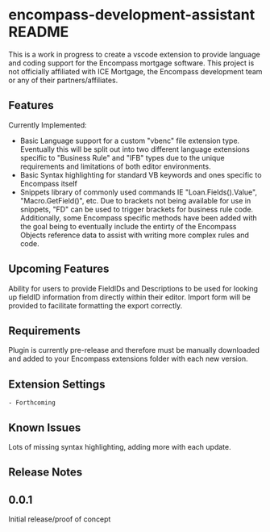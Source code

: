 # encompass-development-assistant README

This is a work in progress to create a vscode extension to provide language and coding support for the Encompass mortgage software. This project is not officially affiliated with ICE Mortgage, the Encompass development team or any of their partners/affiliates.

## Features

Currently Implemented: <br>
- Basic Language support for a custom "vbenc" file extension type. Eventually this will be split out into two different language extensions specific to "Business Rule" and "IFB" types due to the unique requirements and limitations of both editor environments. <br>
- Basic Syntax highlighting for standard VB keywords and ones specific to Encompass itself <br>
- Snippets library of commonly used commands IE "Loan.Fields().Value", "Macro.GetField()", etc. Due to brackets not being available for use in snippets, "FD" can be used to trigger brackets for business rule code. Additionally, some Encompass specific methods have been added with the goal being to eventually include the entirty of the Encompass Objects reference data to assist with writing more complex rules and code.

## Upcoming Features
Ability for users to provide FieldIDs and Descriptions to be used for looking up fieldID information from directly within their editor. Import form will be provided to facilitate formatting the export correctly.

## Requirements

Plugin is currently pre-release and therefore must be manually downloaded and added to your Encompass extensions folder with each new version.

## Extension Settings

    - Forthcoming

## Known Issues

Lots of missing syntax highlighting, adding more with each update.

## Release Notes

## 0.0.1 
Initial release/proof of concept


